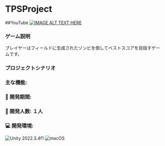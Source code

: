 # TPSProject
##YouTube
[![IMAGE ALT TEXT HERE](https://img.youtube.com/vi/QAILZ3XrHwk/0.jpg)](https://www.youtube.com/watch?v=QAILZ3XrHwk)
### ゲーム説明
プレイヤーはフィールドに生成されたゾンビを倒してベストスコアを目指すゲームです。

### プロジェクトシナリオ

### 主な機能:

### 📅 開発期間: 

### 👤 開発人数: １人

### 💻 開発環境:
![Unity](https://img.shields.io/badge/unity-%23000000.svg?style=for-the-badge&logo=unity&logoColor=white) 2022.3.4f1
![macOS](https://img.shields.io/badge/mac%20os-000000?style=for-the-badge&logo=macos&logoColor=F0F0F0)


